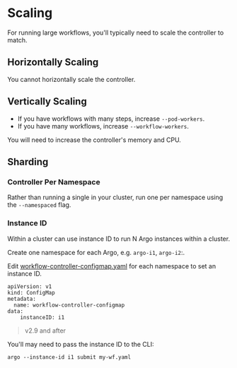 # Scaling

For running large workflows, you'll typically need to scale the controller to match.

## Horizontally Scaling

You cannot horizontally scale the controller.

## Vertically Scaling

- If you have workflows with many steps, increase `--pod-workers`.
- If you have many workflows, increase `--workflow-workers`. 

You will need to increase the controller's memory and CPU.

## Sharding

### Controller Per Namespace

Rather than running a single in your cluster, run one per namespace using the `--namespaced` flag.

### Instance ID

Within a cluster can use instance ID to run N Argo instances within a cluster. 

Create one namespace for each Argo, e.g. `argo-i1`, `argo-i2`:.

Edit [workflow-controller-configmap.yaml](workflow-controller-configmap.yaml) for each namespace to set an instance ID.

```
apiVersion: v1
kind: ConfigMap
metadata:
  name: workflow-controller-configmap
data:
    instanceID: i1
```

> v2.9 and after

You'll may need to pass the instance ID to the CLI:

```
argo --instance-id i1 submit my-wf.yaml
```
